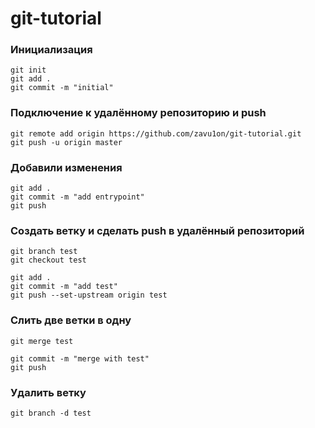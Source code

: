 # git-tutorial

### Инициализация
```shell
git init
git add .
git commit -m "initial"
```

### Подключение к удалённому репозиторию и push
```shell
git remote add origin https://github.com/zavu1on/git-tutorial.git
git push -u origin master
```

### Добавили изменения
```shell
git add .
git commit -m "add entrypoint"
git push
```

### Создать ветку и сделать push в удалённый репозиторий
```shell
git branch test
git checkout test

git add .
git commit -m "add test"
git push --set-upstream origin test
```

### Слить две ветки в одну
```shell
git merge test

git commit -m "merge with test"
git push
```

### Удалить ветку
```shell
git branch -d test
```